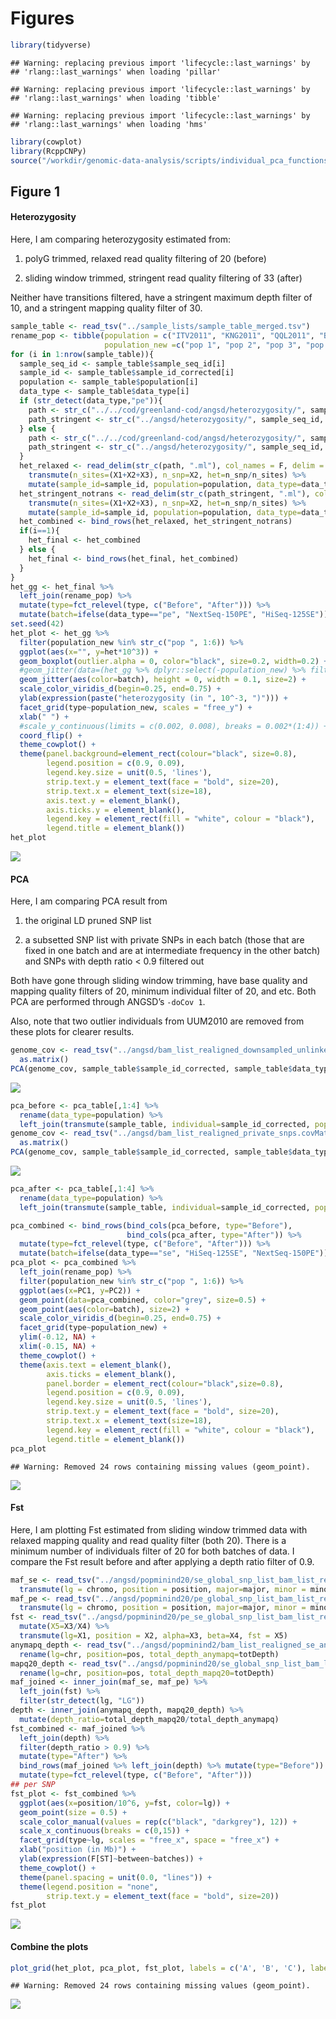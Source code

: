 Figures
================

``` r
library(tidyverse)
```

    ## Warning: replacing previous import 'lifecycle::last_warnings' by
    ## 'rlang::last_warnings' when loading 'pillar'

    ## Warning: replacing previous import 'lifecycle::last_warnings' by
    ## 'rlang::last_warnings' when loading 'tibble'

    ## Warning: replacing previous import 'lifecycle::last_warnings' by
    ## 'rlang::last_warnings' when loading 'hms'

``` r
library(cowplot)
library(RcppCNPy)
source("/workdir/genomic-data-analysis/scripts/individual_pca_functions.R")
```

## Figure 1

#### Heterozygosity

Here, I am comparing heterozygosity estimated from:

1.  polyG trimmed, relaxed read quality filtering of 20 (before)

2.  sliding window trimmed, stringent read quality filtering of 33
    (after)

Neither have transitions filtered, have a stringent maximum depth filter
of 10, and a stringent mapping quality filter of 30.

``` r
sample_table <- read_tsv("../sample_lists/sample_table_merged.tsv")
rename_pop <- tibble(population = c("ITV2011", "KNG2011", "QQL2011", "BUK2011", "IKE2011", "PAA2011", "ATP2011", "NAR2008", "UUM2010"),
                     population_new =c("pop 1", "pop 2", "pop 3", "pop 4", "pop 5", "pop 6", "pop 7", "pop 8", "pop 9"))
for (i in 1:nrow(sample_table)){
  sample_seq_id <- sample_table$sample_seq_id[i]
  sample_id <- sample_table$sample_id_corrected[i]
  population <- sample_table$population[i]
  data_type <- sample_table$data_type[i]
  if (str_detect(data_type,"pe")){
    path <- str_c("../../cod/greenland-cod/angsd/heterozygosity/", sample_seq_id,  "_bt2_gadMor3_minq20_sorted_dedup_overlapclipped_realigned_mindp2_maxdp10_minq20_minmapq30")
    path_stringent <- str_c("../angsd/heterozygosity/", sample_seq_id,  "_bt2_gadMor3_sorted_dedup_overlapclipped_realigned_mindp2_maxdp10_minq33_minmapq30")
  } else {
    path <- str_c("../../cod/greenland-cod/angsd/heterozygosity/", sample_seq_id,  "_bt2_gadMor3_minq20_sorted_dedup_realigned_mindp2_maxdp10_minq20_minmapq30")
    path_stringent <- str_c("../angsd/heterozygosity/", sample_seq_id,  "_bt2_gadMor3_sorted_dedup_realigned_mindp2_maxdp10_minq33_minmapq30")
  }
  het_relaxed <- read_delim(str_c(path, ".ml"), col_names = F, delim = " ") %>% 
    transmute(n_sites=(X1+X2+X3), n_snp=X2, het=n_snp/n_sites) %>%
    mutate(sample_id=sample_id, population=population, data_type=data_type, type="Before")
  het_stringent_notrans <- read_delim(str_c(path_stringent, ".ml"), col_names = F, delim = " ") %>% 
    transmute(n_sites=(X1+X2+X3), n_snp=X2, het=n_snp/n_sites) %>%
    mutate(sample_id=sample_id, population=population, data_type=data_type, type="After")
  het_combined <- bind_rows(het_relaxed, het_stringent_notrans)
  if(i==1){
    het_final <- het_combined
  } else {
    het_final <- bind_rows(het_final, het_combined)
  }
}
het_gg <- het_final %>%
  left_join(rename_pop) %>%
  mutate(type=fct_relevel(type, c("Before", "After"))) %>%
  mutate(batch=ifelse(data_type=="pe", "NextSeq-150PE", "HiSeq-125SE")) 
set.seed(42)
het_plot <- het_gg %>%
  filter(population_new %in% str_c("pop ", 1:6)) %>%
  ggplot(aes(x="", y=het*10^3)) +
  geom_boxplot(outlier.alpha = 0, color="black", size=0.2, width=0.2) +
  #geom_jitter(data=(het_gg %>% dplyr::select(-population_new) %>% filter(! population %in% c("KNG2011", "QQL2011", "ITV2011"))) , color="grey", height = 0, width = 0.3, size=1) +
  geom_jitter(aes(color=batch), height = 0, width = 0.1, size=2) +
  scale_color_viridis_d(begin=0.25, end=0.75) +
  ylab(expression(paste("heterozygosity (in ", 10^-3, ")"))) +
  facet_grid(type~population_new, scales = "free_y") +
  xlab(" ") +
  #scale_y_continuous(limits = c(0.002, 0.008), breaks = 0.002*(1:4)) +
  coord_flip() +
  theme_cowplot() +
  theme(panel.background=element_rect(colour="black", size=0.8),
        legend.position = c(0.9, 0.09),
        legend.key.size = unit(0.5, 'lines'),
        strip.text.y = element_text(face = "bold", size=20),
        strip.text.x = element_text(size=18),
        axis.text.y = element_blank(),
        axis.ticks.y = element_blank(),
        legend.key = element_rect(fill = "white", colour = "black"),
        legend.title = element_blank())
het_plot
```

![](figures_files/figure-gfm/unnamed-chunk-2-1.png)<!-- -->

#### PCA

Here, I am comparing PCA result from

1.  the original LD pruned SNP list

2.  a subsetted SNP list with private SNPs in each batch (those that are
    fixed in one batch and are at intermediate frequency in the other
    batch) and SNPs with depth ratio \< 0.9 filtered out

Both have gone through sliding window trimming, have base quality and
mapping quality filters of 20, minimum individual filter of 20, and etc.
Both PCA are performed through ANGSD’s `-doCov 1`.

Also, note that two outlier individuals from UUM2010 are removed from
these plots for clearer results.

``` r
genome_cov <- read_tsv("../angsd/bam_list_realigned_downsampled_unlinked.covMat", col_names = F) %>%
  as.matrix()
PCA(genome_cov, sample_table$sample_id_corrected, sample_table$data_type, 1, 2, show.ellipse = F, show.line = F)
```

![](figures_files/figure-gfm/unnamed-chunk-3-1.png)<!-- -->

``` r
pca_before <- pca_table[,1:4] %>%
  rename(data_type=population) %>%
  left_join(transmute(sample_table, individual=sample_id_corrected, population=population))
genome_cov <- read_tsv("../angsd/bam_list_realigned_private_snps.covMat", col_names = F) %>%
  as.matrix()
PCA(genome_cov, sample_table$sample_id_corrected, sample_table$data_type, 1, 2, show.ellipse = F, show.line = F)
```

![](figures_files/figure-gfm/unnamed-chunk-3-2.png)<!-- -->

``` r
pca_after <- pca_table[,1:4] %>%
  rename(data_type=population) %>%
  left_join(transmute(sample_table, individual=sample_id_corrected, population=population))
```

``` r
pca_combined <- bind_rows(bind_cols(pca_before, type="Before"), 
                          bind_cols(pca_after, type="After")) %>%
  mutate(type=fct_relevel(type, c("Before", "After"))) %>%
  mutate(batch=ifelse(data_type=="se", "HiSeq-125SE", "NextSeq-150PE"))
pca_plot <- pca_combined %>%
  left_join(rename_pop) %>%
  filter(population_new %in% str_c("pop ", 1:6)) %>%
  ggplot(aes(x=PC1, y=PC2)) +
  geom_point(data=pca_combined, color="grey", size=0.5) +
  geom_point(aes(color=batch), size=2) +
  scale_color_viridis_d(begin=0.25, end=0.75) +
  facet_grid(type~population_new) +
  ylim(-0.12, NA) +
  xlim(-0.15, NA) +
  theme_cowplot() +
  theme(axis.text = element_blank(),
        axis.ticks = element_blank(),
        panel.border = element_rect(colour="black",size=0.8),
        legend.position = c(0.9, 0.09),
        legend.key.size = unit(0.5, 'lines'),
        strip.text.y = element_text(face = "bold", size=20),
        strip.text.x = element_text(size=18),
        legend.key = element_rect(fill = "white", colour = "black"),
        legend.title = element_blank())
pca_plot
```

    ## Warning: Removed 24 rows containing missing values (geom_point).

![](figures_files/figure-gfm/unnamed-chunk-4-1.png)<!-- -->

#### Fst

Here, I am plotting Fst estimated from sliding window trimmed data with
relaxed mapping quality and read quality filter (both 20). There is a
minimum number of individuals filter of 20 for both batches of data. I
compare the Fst result before and after applying a depth ratio filter of
0.9.

``` r
maf_se <- read_tsv("../angsd/popminind20/se_global_snp_list_bam_list_realigned_mindp46_maxdp184_minind20_minq20_popminind20.mafs.gz") %>%
  transmute(lg = chromo, position = position, major=major, minor = minor, se_maf = knownEM, se_nind=nInd)
maf_pe <- read_tsv("../angsd/popminind20/pe_global_snp_list_bam_list_realigned_mindp46_maxdp184_minind20_minq20_popminind20.mafs.gz")%>%
  transmute(lg = chromo, position = position, major=major, minor = minor, pe_maf = knownEM, pe_nind=nInd)
fst <- read_tsv("../angsd/popminind20/pe_se_global_snp_list_bam_list_realigned_mindp46_maxdp184_minind20_minq20_popminind20.alpha_beta.txt", col_names = F) %>%
  mutate(X5=X3/X4) %>%
  transmute(lg=X1, position = X2, alpha=X3, beta=X4, fst = X5)
anymapq_depth <- read_tsv("../angsd/popminind2/bam_list_realigned_se_anymapq.pos.gz") %>%
  rename(lg=chr, position=pos, total_depth_anymapq=totDepth)
mapq20_depth <- read_tsv("../angsd/popminind20/se_global_snp_list_bam_list_realigned_mindp46_maxdp184_minind20_minq20_popminind20.pos.gz") %>%
  rename(lg=chr, position=pos, total_depth_mapq20=totDepth)
maf_joined <- inner_join(maf_se, maf_pe) %>%
  left_join(fst) %>%
  filter(str_detect(lg, "LG"))
depth <- inner_join(anymapq_depth, mapq20_depth) %>%
  mutate(depth_ratio=total_depth_mapq20/total_depth_anymapq)
fst_combined <- maf_joined %>%
  left_join(depth) %>%
  filter(depth_ratio > 0.9) %>%
  mutate(type="After") %>%
  bind_rows(maf_joined %>% left_join(depth) %>% mutate(type="Before")) %>%
  mutate(type=fct_relevel(type, c("Before", "After")))
## per SNP
fst_plot <- fst_combined %>%
  ggplot(aes(x=position/10^6, y=fst, color=lg)) +
  geom_point(size = 0.5) +
  scale_color_manual(values = rep(c("black", "darkgrey"), 12)) +
  scale_x_continuous(breaks = c(0,15)) +
  facet_grid(type~lg, scales = "free_x", space = "free_x") +
  xlab("position (in Mb)") +
  ylab(expression(F[ST]~between~batches)) +
  theme_cowplot() +
  theme(panel.spacing = unit(0.0, "lines")) +
  theme(legend.position = "none",
        strip.text.y = element_text(face = "bold", size=20))
fst_plot
```

![](figures_files/figure-gfm/unnamed-chunk-5-1.png)<!-- -->

#### Combine the plots

``` r
plot_grid(het_plot, pca_plot, fst_plot, labels = c('A', 'B', 'C'), label_size = 20, nrow = 3, rel_heights = c(4, 3.8, 4))
```

    ## Warning: Removed 24 rows containing missing values (geom_point).

![](figures_files/figure-gfm/unnamed-chunk-6-1.png)<!-- -->
